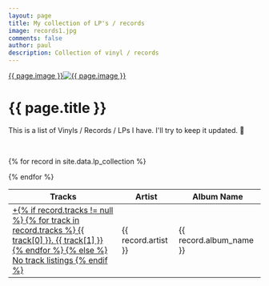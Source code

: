 ```yaml
---
layout: page
title: My collection of LP's / records
image: records1.jpg
comments: false
author: paul
description: Collection of vinyl / records
---
```

<div class="row w-100 rounded border bg-white d-print-none">
 <a href="javascript:;" data-image="{{ site.url }}{{ site.thumbnails }}{{ page.image }}" rel="lightbox" class="col-md-3 featuredImage m-0 p-0" style="background: url('{{ site.url }}{{ site.thumbnails }}{{ page.image }}') no-repeat center top / cover" >{{ page.image }}<img class="d-none d-print-block" src="{{ site.url }}{{ site.thumbnails }}{{ page.image }}" alt="{{ page.image }}" title="{{ page.image }}" /></a>
 <div class="col-md-9" >
<h1>{{ page.title }}</h1>
<p>
This is a list of Vinyls / Records / LPs I have. I'll try to keep it updated. 🤣<br />
</p>
 </div>
</div>
<p>&nbsp; </p>

<div class="row bg-white rounded w-100 p-3 shadow-sm border">
    <div class="col-md-12">
<table id="lp_collection" class="display" style="width:100%">
<thead>
    <tr>
        <th>Tracks</th>
        <th>Artist</th>
        <th>Album Name</th>
    </tr>
</thead>

{% for record in site.data.lp_collection %}
    <tr class="">
        <td class="details-control"><a href="javascript:;" class="show_tracks" rel="tracklisting">+<span class="tracks">{% if record.tracks != null %}
        {% for track in record.tracks %}
        {{ track[0] }}. {{ track[1] }} <br />
        {% endfor %}
        {% else %}
        No track listings
        {% endif %}</span></a></td>
        <td class="sorting_1">{{ record.artist }}</td>
        <td class="">{{ record.album_name }}</td>
    </tr>
{% endfor %}
</table>
    </div>
</div>
